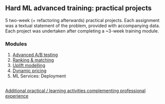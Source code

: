 ## Hard ML advanced training: practical projects
5 two-week (+ refactoring afterwards) practical projects. Each assignment was a textual statement of the problem, provided with accompanying data. Each project was undertaken after completing a ~3-week training module.
### Modules
1. [Advanced A/B testing](./ab)
2. [Ranking & matching](./ranking)
3. [Uplift modelling](./uplift)
4. [Dynamic pricing](./dynamic_pricing)
5. ML Services: Deployment

##   
[Additional practical / learning activities complementing professional experience](./data_science_portfolio.md)

